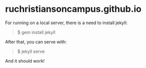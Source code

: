 # ruchristiansoncampus.github.io

For running on a local server, there is a need to install jekyll:
>$ gem install jekyll

After that, you can serve with:
>$ jekyll serve

And it should work!
